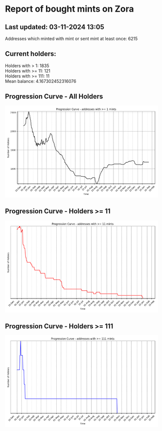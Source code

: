 # Report of bought mints on Zora
## Last updated: 03-11-2024 13:05
Addresses which minted with mint or sent mint at least once: 6215

## Current holders:
Holders with > 1: 1835  
Holders with >= 11: 121  
Holders with >= 111: 11  
Mean balance: 4.167302452316076  

## Progression Curve - All Holders
![addresses with >= 1 mint](progression_curve_all.png)
## Progression Curve - Holders >= 11
![addresses with >= 11 mints](progression_curve_gt_11.png)
## Progression Curve - Holders >= 111
![addresses with >= 111 mints](progression_curve_gt_111.png)
